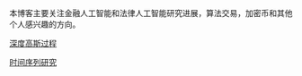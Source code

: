 本博客主要关注金融人工智能和法律人工智能研究进展，算法交易，加密币和其他个人感兴趣的方向。




[深度高斯过程](deep_gaussian_process/gaussianprocessformachinelearning.md)

[时间序列研究](timeseries\tss.md)
